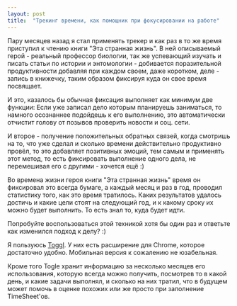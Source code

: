 ```yaml
---
layout: post
title:  "Трекинг времени, как помощник при фокусировании на работе"
---
```


Пару месяцев назад я стал применять трекер и как раз в то же время приступил к чтению книги "Эта странная жизнь".
В ней описываемый герой - реальный профессор биологии, так же успевающий изучать и писать статьи по истории и энтомологии - добивается поразительной продуктивности добавляя при каждом своем, даже коротком, деле - запись в книжечку, таким образом фиксируя куда он свое время посвящает. 

И это, казалось бы обычная фиксация выполняет как минимум две функции:
Если уже записал дело которым планируешь заниматься, то намного осознаннее подойдешь к его выполнению, это автоматически отчистит голову от позывов проверить новости и соц. сети. 

И второе - получение положительных обратных связей, когда смотришь на то, что уже сделал и сколько времени действительно продуктивно провёл, то это добавляет позитивных эмоций, тем самым и применять этот метод, то есть фиксировать выполнение одного дела, не перемешивая его с другими - хочется ещё :)

Во времена жизни героя книги "Эта странная жизнь" время он фиксировал это всегда бумаге, а каждый месяц и раз в год, проводил статистику того, как это время тратилось. Каких результатов удалось достичь и какие цели стоят на следующий год, и к какому сроку их можно будет выполнить.
То есть знал то, куда будет идти.

Попробуйте воспользоваться этой техникой хотя бы один раз и ответьте как изменился подход к делу? :)


Я пользуюсь [Toggl](https://toggl.com/).
У них есть расширение для Chrome, которое достаточно удобно. 
Мобильная версия к сожалению не юзабельная. 

Кроме того Togle хранит информацию за несколько месяцев его использования, которую всегда можно получить, посмотрев то в какой день, и какие задачи выполнял, и сколько на них тратил, что в будущем может помочь в оценке похожих или же просто при заполнение TimeSheet'ов.
